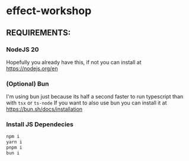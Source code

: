 # effect-workshop

## REQUIREMENTS:

### NodeJS 20

Hopefully you already have this, if not you can install at https://nodejs.org/en

### (Optional) Bun

I'm using bun just because its half a second faster to run typescript than with `tsx` or `ts-node`
If you want to also use bun you can install it at https://bun.sh/docs/installation

### Install JS Dependecies

```bash
npm i
yarn i
pnpm i
bun i
```
